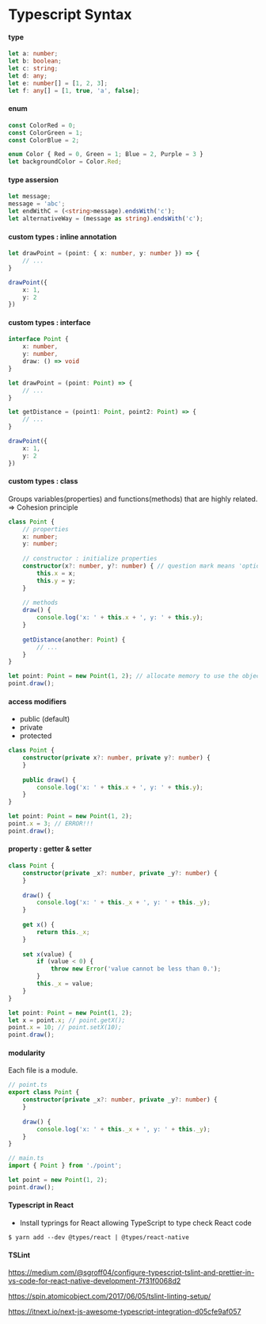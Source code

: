 # Typescript Syntax



#### type

``` typescript
let a: number;
let b: boolean;
let c: string;
let d: any;
let e: number[] = [1, 2, 3];
let f: any[] = [1, true, 'a', false];
```



#### enum

```typescript
const ColorRed = 0;
const ColorGreen = 1;
const ColorBlue = 2;

enum Color { Red = 0, Green = 1; Blue = 2, Purple = 3 }
let backgroundColor = Color.Red;
```



#### type assersion

```typescript
let message;
message = 'abc';
let endWithC = (<string>message).endsWith('c');
let alternativeWay = (message as string).endsWith('c');
```



#### custom types : inline annotation

```typescript
let drawPoint = (point: { x: number, y: number }) => {
    // ...
}

drawPoint({
    x: 1,
    y: 2
})
```



#### custom types : interface

```typescript
interface Point {
    x: number,
    y: number,
    draw: () => void
}

let drawPoint = (point: Point) => {
    // ...
}

let getDistance = (point1: Point, point2: Point) => {
    // ...
}

drawPoint({
    x: 1,
    y: 2
})
```



#### custom types : class

Groups variables(properties) and functions(methods) that are highly related. => Cohesion principle

```typescript
class Point {
    // properties
    x: number;
    y: number;
    
    // constructor : initialize properties
    constructor(x?: number, y?: number) { // question mark means 'optional'
        this.x = x;
        this.y = y;
    }
    
    // methods
    draw() {
    	console.log('x: ' + this.x + ', y: ' + this.y);
    }
    
    getDistance(another: Point) {
        // ...
    }
}

let point: Point = new Point(1, 2); // allocate memory to use the object
point.draw();
```



#### access modifiers

* public (default)
* private
* protected

```typescript
class Point {
    constructor(private x?: number, private y?: number) { 
    }
    
    public draw() {
    	console.log('x: ' + this.x + ', y: ' + this.y);
    }
}

let point: Point = new Point(1, 2);
point.x = 3; // ERROR!!!
point.draw();
```



#### property : getter & setter

```typescript
class Point {
    constructor(private _x?: number, private _y?: number) { 
    }
    
    draw() {
    	console.log('x: ' + this._x + ', y: ' + this._y);
    }
    
    get x() {
        return this._x;
    }
    
    set x(value) {
        if (value < 0) {
            throw new Error('value cannot be less than 0.');
        }
        this._x = value;
    }
}

let point: Point = new Point(1, 2); 
let x = point.x; // point.getX();
point.x = 10; // point.setX(10);
point.draw();
```



#### modularity

Each file is a module.

```typescript
// point.ts
export class Point {
    constructor(private _x?: number, private _y?: number) { 
    }
    
    draw() {
    	console.log('x: ' + this._x + ', y: ' + this._y);
    }
}

// main.ts
import { Point } from './point';

let point = new Point(1, 2);
point.draw();
```



#### Typescript in React

* Install typrings for React allowing TypeScript to type check React code

```
$ yarn add --dev @types/react | @types/react-native
```



#### TSLint

https://medium.com/@sgroff04/configure-typescript-tslint-and-prettier-in-vs-code-for-react-native-development-7f31f0068d2

https://spin.atomicobject.com/2017/06/05/tslint-linting-setup/

https://itnext.io/next-js-awesome-typescript-integration-d05cfe9af057